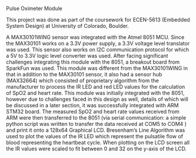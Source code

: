 Pulse Oximeter Module

This project was done as part of the coursework for ECEN-5613 (Embedded System Design) at University of Colorado, Boulder.

A MAX30101WING sensor was integrated with the Atmel 8051 MCU. Since the MAX30101 works on a 3.3V power supply, a 3.3V voltage level translator was used. This sensor also works on I2C communication protocol for which a 5V to 3.3V logic level converter was used. After facing significant challenges integrating this module with the 8051, a breakout board from SparkFun was used. This module was different from the MAX30101WING in that in addition to the MAX30101 sensor, it also had a sensor hub (MAX32664) which consisted of proprietary algorithm from the manufacturer to process the IR LED and red LED values for the calculation of SpO2 and heart rate. This module was initially integrated with the 8051, however due to challenges faced in this design as well, details of which will be discussed in a later section, it was successfully integrated with ARM STM32 board. The measured SpO2 and heart rate values received from ARM were then transferred to the 8051 (via serial communication: a simple python script was written to transfer the data received at COM5 to COM4 ) and print it onto a 128x64 Graphical LCD. Bresenham’s Line Algorithm was used to plot the values of the IR LED which represent the pulsatile flow of blood representing the heartbeat cycle. When plotting on the LCD screen all the IR values were scaled to fit between 0 and 32 on the y-axis of the LCD.
